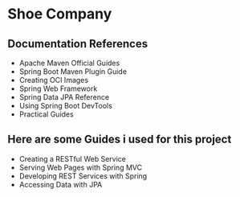 # Shoe Company

## Documentation References

* Apache Maven Official Guides
* Spring Boot Maven Plugin Guide
* Creating OCI Images
* Spring Web Framework
* Spring Data JPA Reference
* Using Spring Boot DevTools
* Practical Guides

## Here are some Guides i used for this project

* Creating a RESTful Web Service
* Serving Web Pages with Spring MVC
* Developing REST Services with Spring
* Accessing Data with JPA
